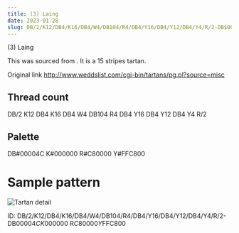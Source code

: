 ```yaml
---
title: (3) Laing
date: 2023-01-28
slug: DB/2/K12/DB4/K16/DB4/W4/DB104/R4/DB4/Y16/DB4/Y12/DB4/Y4/R/2-DB$00004C K$000000 R$C80000 Y$FFC800
---
```

(3) Laing

This was sourced from <no value>.  It is a 15 stripes tartan.

Original link http://www.weddslist.com/cgi-bin/tartans/pg.pl?source=misc

## Thread count
DB/2 K12 DB4 K16 DB4 W4 DB104 R4 DB4 Y16 DB4 Y12 DB4 Y4 R/2

## Palette
DB#00004C K#000000 R#C80000 Y#FFC800

# Sample pattern

![Tartan detail](tartan.png "DB/2 K12 DB4 K16 DB4 W4 DB104 R4 DB4 Y16 DB4 Y12 DB4 Y4 R/2 tartan")

ID: DB/2/K12/DB4/K16/DB4/W4/DB104/R4/DB4/Y16/DB4/Y12/DB4/Y4/R/2-DB$00004C K$000000 R$C80000 Y$FFC800